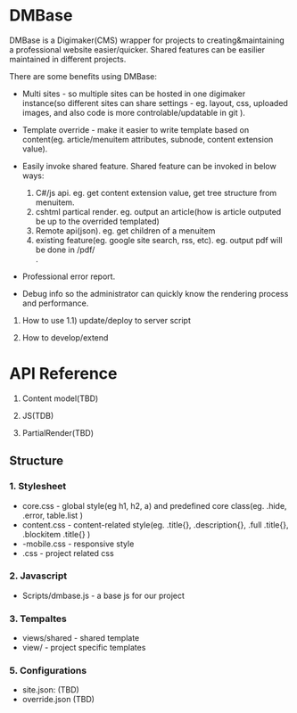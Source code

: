 DMBase
=============

DMBase is a Digimaker(CMS) wrapper for projects to creating&maintaining a professional website easier/quicker. Shared features can be easilier maintained in different projects.

There are some benefits using DMBase:
- Multi sites - so multiple sites can be hosted in one digimaker instance(so different sites can share settings - eg. layout, css, uploaded images, and also code is more controlable/updatable in git ).

- Template override - make it easier to write template based on content(eg. article/menuitem attributes, subnode, content extension value).

- Easily invoke shared feature. Shared feature can be invoked in below ways:
  1) C#/js api. eg. get content extension value, get tree structure from menuitem.
  2) cshtml partical render. eg. output an article(how is article outputed be up to the overrided templated)
  3) Remote api(json). eg. get children of a menuitem
  4) existing feature(eg. google site search, rss, etc). eg. output pdf will be done in /pdf/<article id>.

- Professional error report. 

- Debug info so the administrator can quickly know the rendering process and performance.


1) How to use
1.1) update/deploy to server
script


2) How to develop/extend





API Reference 
===========================
1) Content model(TBD)

2) JS(TDB)

3) PartialRender(TBD)



Structure
-----

 ### 1. Stylesheet
- core.css - global style(eg h1, h2, a) and predefined core class(eg. .hide, .error, table.list )
- content.css - content-related style(eg. .title{}, .description{}, .full .title{}, .blockitem .title{} )
- <proejectname>-mobile.css - responsive style
- <projectname>.css - project related css


### 2. Javascript
- Scripts/dmbase.js - a base js for our project

### 3. Tempaltes
- views/shared - shared template
- view/<projectname> - project specific templates


### 5. Configurations
 - site.json: (TBD)
 - override.json (TBD)














